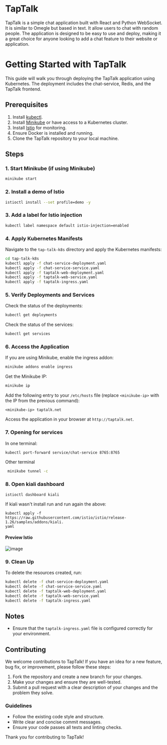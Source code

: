# TapTalk
TapTalk is a simple chat application built with React and Python WebSocket. It is similar to Omegle but based in text. It allow users to chat with random people. The application is designed to be easy to use and deploy, making it a great choice for anyone looking to add a chat feature to their website or application.

# Getting Started with TapTalk

This guide will walk you through deploying the TapTalk application using Kubernetes. The deployment includes the chat-service, Redis, and the TapTalk frontend.

## Prerequisites

1. Install [kubectl](https://kubernetes.io/docs/tasks/tools/).
2. Install [Minikube](https://minikube.sigs.k8s.io/docs/start/) or have access to a Kubernetes cluster.
3. Install [Istio](https://istio.io/latest/docs/setup/getting-started/#download) for monitoring.
4. Ensure Docker is installed and running.
5. Clone the TapTalk repository to your local machine.

## Steps

### 1. Start Minikube (if using Minikube)
```bash
minikube start
```

### 2. Install a demo of Istio
```bash
istioctl install --set profile=demo -y
```

### 3. Add a label for Istio injection
```bash
kubectl label namespace default istio-injection=enabled
```

### 4. Apply Kubernetes Manifests

Navigate to the `tap-talk-k8s` directory and apply the Kubernetes manifests:

```bash
cd tap-talk-k8s
kubectl apply -f chat-service-deployment.yaml
kubectl apply -f chat-service-service.yaml
kubectl apply -f taptalk-web-deployment.yaml
kubectl apply -f taptalk-web-service.yaml
kubectl apply -f taptalk-ingress.yaml
```

### 5. Verify Deployments and Services

Check the status of the deployments:
```bash
kubectl get deployments
```

Check the status of the services:
```bash
kubectl get services
```

### 6. Access the Application

If you are using Minikube, enable the ingress addon:
```bash
minikube addons enable ingress
```

Get the Minikube IP:
```bash
minikube ip
```

Add the following entry to your `/etc/hosts` file (replace `<minikube-ip>` with the IP from the previous command):
```
<minikube-ip> taptalk.net
```

Access the application in your browser at `http://taptalk.net`.

### 7. Opening for services
In one terminal:
```bash
kubectl port-forward service/chat-service 8765:8765
```
Other terminal
```bash
 minikube tunnel -c
```

### 8. Open kiali dashboard
```
istioctl dashboard kiali
```
If kiali wasn't install run  and run again the above:
```
kubectl apply -f https://raw.githubusercontent.com/istio/istio/release-1.26/samples/addons/kiali.
yaml
```

#### Preview Istio
![image](https://github.com/user-attachments/assets/a3eb0bc4-b7b5-4af3-a43c-b404141b6ed5)


### 9. Clean Up

To delete the resources created, run:
```bash
kubectl delete -f chat-service-deployment.yaml
kubectl delete -f chat-service-service.yaml
kubectl delete -f taptalk-web-deployment.yaml
kubectl delete -f taptalk-web-service.yaml
kubectl delete -f taptalk-ingress.yaml
```

## Notes

- Ensure that the `taptalk-ingress.yaml` file is configured correctly for your environment.

## Contributing

We welcome contributions to TapTalk! If you have an idea for a new feature, bug fix, or improvement, please follow these steps:

1. Fork the repository and create a new branch for your changes.
2. Make your changes and ensure they are well-tested.
3. Submit a pull request with a clear description of your changes and the problem they solve.

### Guidelines

- Follow the existing code style and structure.
- Write clear and concise commit messages.
- Ensure your code passes all tests and linting checks.

Thank you for contributing to TapTalk!
